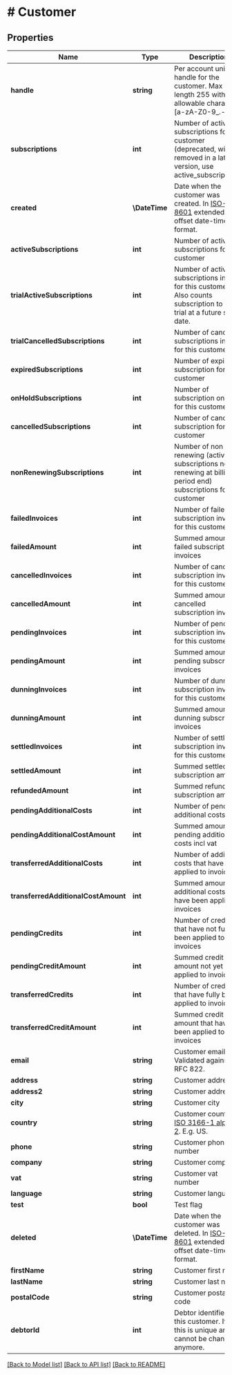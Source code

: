# # Customer

## Properties

Name | Type | Description | Notes
------------ | ------------- | ------------- | -------------
**handle** | **string** | Per account unique handle for the customer. Max length 255 with allowable characters [a-zA-Z0-9_.-@]. |
**subscriptions** | **int** | Number of active subscriptions for this customer (deprecated, will be removed in a later version, use active_subscriptions) |
**created** | **\DateTime** | Date when the customer was created. In [ISO-8601](http://en.wikipedia.org/wiki/ISO_8601) extended offset date-time format. |
**activeSubscriptions** | **int** | Number of active subscriptions for this customer |
**trialActiveSubscriptions** | **int** | Number of active subscriptions in trial for this customer. Also counts subscription to enter trial at a future start date. |
**trialCancelledSubscriptions** | **int** | Number of cancelled subscriptions in trial for this customer |
**expiredSubscriptions** | **int** | Number of expired subscription for this customer |
**onHoldSubscriptions** | **int** | Number of subscription on hold for this customer |
**cancelledSubscriptions** | **int** | Number of cancelled subscription for this customer |
**nonRenewingSubscriptions** | **int** | Number of non renewing (active subscriptions not renewing at billing period end) subscriptions for this customer |
**failedInvoices** | **int** | Number of failed subscription invoices for this customer |
**failedAmount** | **int** | Summed amount for failed subscription invoices |
**cancelledInvoices** | **int** | Number of cancelled subscription invoices for this customer |
**cancelledAmount** | **int** | Summed amount for cancelled subscription invoices |
**pendingInvoices** | **int** | Number of pending subscription invoices for this customer |
**pendingAmount** | **int** | Summed amount for pending subscription invoices |
**dunningInvoices** | **int** | Number of dunning subscription invoices for this customer |
**dunningAmount** | **int** | Summed amount for dunning subscription invoices |
**settledInvoices** | **int** | Number of settled subscription invoices for this customer |
**settledAmount** | **int** | Summed settled subscription amount |
**refundedAmount** | **int** | Summed refunded subscription amount |
**pendingAdditionalCosts** | **int** | Number of pending additional costs |
**pendingAdditionalCostAmount** | **int** | Summed amount of pending additional costs incl vat |
**transferredAdditionalCosts** | **int** | Number of additional costs that have been applied to invoices |
**transferredAdditionalCostAmount** | **int** | Summed amount of additional costs that have been applied to invoices |
**pendingCredits** | **int** | Number of credits that have not fully been applied to invoices |
**pendingCreditAmount** | **int** | Summed credit amount not yet applied to invoices |
**transferredCredits** | **int** | Number of credits that have fully been applied to invoices |
**transferredCreditAmount** | **int** | Summed credit amount that have been applied to invoices |
**email** | **string** | Customer email. Validated against RFC 822. | [optional]
**address** | **string** | Customer address | [optional]
**address2** | **string** | Customer address2 | [optional]
**city** | **string** | Customer city | [optional]
**country** | **string** | Customer country in [ISO 3166-1 alpha-2](http://en.wikipedia.org/wiki/ISO_3166-1_alpha-2). E.g. US. | [optional]
**phone** | **string** | Customer phone number | [optional]
**company** | **string** | Customer company | [optional]
**vat** | **string** | Customer vat number | [optional]
**language** | **string** | Customer language | [optional]
**test** | **bool** | Test flag | [optional]
**deleted** | **\DateTime** | Date when the customer was deleted. In [ISO-8601](http://en.wikipedia.org/wiki/ISO_8601) extended offset date-time format. | [optional]
**firstName** | **string** | Customer first name | [optional]
**lastName** | **string** | Customer last name | [optional]
**postalCode** | **string** | Customer postal code | [optional]
**debtorId** | **int** | Debtor identifier for this customer. If set this is unique and cannot be changed anymore. | [optional]

[[Back to Model list]](../../README.md#models) [[Back to API list]](../../README.md#endpoints) [[Back to README]](../../README.md)
